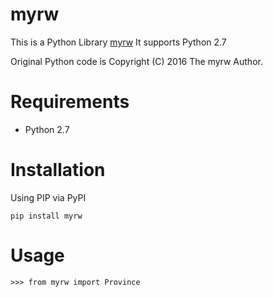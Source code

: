 myrw
====
This is a Python Library [myrw](https://github.com/rmuhire/myrw)
It supports Python 2.7

Original Python code is Copyright (C) 2016 The myrw Author.


Requirements
============

-  Python 2.7

Installation
============

Using PIP via PyPI

    pip install myrw
    
Usage
=====

    >>> from myrw import Province

